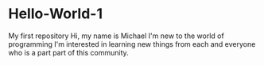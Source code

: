 # Hello-World-1
My first repository
Hi, my name is Michael
I'm new to the world of programming
I'm interested in learning new things from each and everyone who is a part part of this community.
